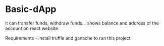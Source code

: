 # Basic-dApp
it can transfer funds, withdraw funds... shows balance and address of the account on react website 

Requirements -
install truffle and ganache to run this project
